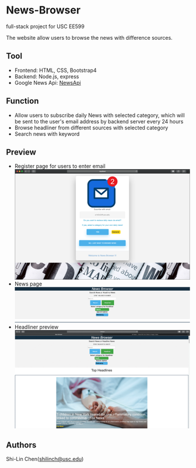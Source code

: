 # News-Browser

full-stack project for USC EE599

The website allow users to browse the news with difference sources.

## Tool

* Frontend: HTML, CSS, Bootstrap4
* Backend: Node.js, express
* Google News Api: [NewsApi](https://newsapi.org)


## Function

* Allow users to subscribe daily News with selected category, which will be sent to the user's email address by backend server every 24 hours
* Browse headliner from different sources with selected category
* Search news with keyword


## Preview
* Register page for users to enter email
![Register page](/image/registerPage.png)
* News page
![News page](/image/newsPage.png)
* Headliner preview
![headliner](/image/headliner.gif)

## Authors

Shi-Lin Chen(shilinch@usc.edu)
